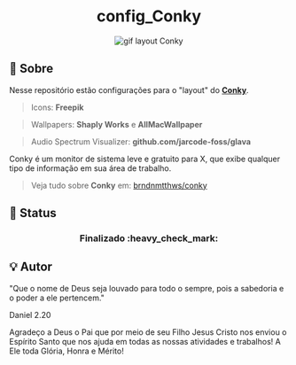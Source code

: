 <h1 align="center">
        config_Conky
</h1>

<p align="center">
	<img alt="gif layout Conky" src="https://res.cloudinary.com/dfph6kr4e/image/upload/v1677532846/gif_Conky_xmq9xr.gif">
</p>

## :memo: Sobre

Nesse repositório estão configurações para o "layout" do [**Conky**](https://github.com/brndnmtthws/conky/wiki/Configs).

> Icons: **Freepik**

> Wallpapers: **Shaply Works** e **AllMacWallpaper**

> Audio Spectrum Visualizer: **github.com/jarcode-foss/glava**

Conky é um monitor de sistema leve e gratuito para X, que exibe qualquer tipo de informação em sua área de trabalho.

> Veja tudo sobre **Conky** em: [brndnmtthws/conky](https://github.com/brndnmtthws/conky)

## :mag_right: Status


<h3 align="center"> 
	Finalizado :heavy_check_mark:
</h3>

## :bulb: Autor

"Que o nome de Deus seja louvado para todo o sempre, pois a sabedoria e o poder a ele pertencem."

Daniel 2.20


Agradeço a Deus o Pai que por meio de seu Filho Jesus Cristo nos enviou o Espírito Santo que nos ajuda em todas as nossas atividades e trabalhos!
A Ele toda Glória, Honra e Mérito!
